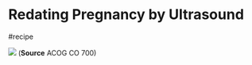 # Redating Pregnancy by Ultrasound
#recipe

![](Redating%20Pregnancy%20by%20Ultrasound/8F27F86B-F96E-4D36-9B97-C4D16A48E388.png)
(**Source** ACOG CO 700)
